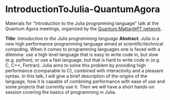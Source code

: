 # IntroductionToJulia-QuantumAgora
Materials for "Introduction to the Julia programming language" talk at the Quantum Agora meetings, organized by the [Quantum.Mattar@PT network](https://quantummatterpt.weebly.com). 

**Title**: *Introduction to the Julia programming language*
**Abstract**:
Julia is a new high performance programming language aimed at scientific/technical computing. When it comes to programming languages one is faced with a dilemma: use a high level language that is easy to write code in, but slow (e.g. python); or use a fast language, but that is hard to write code in (e.g. C, C++, Fortran). Julia aims to solve this problem by providing high performance (comparable to C), combined with interactivity and a pleasant syntax. In this talk, I will give a brief description of the origins of the language, how it is capable of combining performance with ease of use and some projects that currently use it. Then we will have a short hands-on session covering the basics of programming in Julia.

